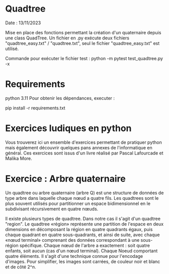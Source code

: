 # Quadtree
Date : 13/11/2023

Mise en place des fonctions permettant la création d'un quaternaire depuis une class QuadTree.
Un fichier en .py exécute deux fichiers "quadtree_easy.txt" / "quadtree.txt", seul le fichier "quadtree_easy.txt" est utilisé.

Commande pour exécuter le fichier test : python -m pytest test_quadtree.py -x

# Requirements

python 3.11
Pour obtenir les dépendances, executer :

pip install -r requirements.txt

# Exercices ludiques en python

Vous trouverez ici un ensemble d'exercices permettant de pratiquer python mais également découvrir quelques pans annexes de l'informatique en général. Ces exercices sont issus d'un livre réalisé par Pascal Lafourcade et Malika More.

# Exercice : Arbre quaternaire

Un quadtree ou arbre quaternaire (arbre Q) est une structure de données de type arbre dans laquelle chaque nœud a quatre fils. Les quadtrees sont le plus souvent utilisés pour partitionner un espace bidimensionnel en le subdivisant récursivement en quatre nœuds.


Il existe plusieurs types de quadtree. Dans notre cas il s'agit d'un quadtree "region". Le quadtree «région» représente une partition de l'espace en deux dimensions en décomposant la région en quatre quadrants égaux, puis chaque quadrant en quatre sous-quadrants, et ainsi de suite, avec chaque «nœud terminal» comprenant des données correspondant à une sous-région spécifique. Chaque nœud de l'arbre a exactement : soit quatre enfants, soit aucun (cas d'un nœud terminal). Chaque Noeud comportant quatre éléments. Il s'agit d'une technique connue pour l'encodage d'images. Pour simplifier, les images sont carrées, de couleur noir et blanc et de côté 2^n.
